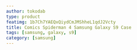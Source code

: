 ```yaml
---
author: tokodab
type: product
featimg: 1b7Ch7YAEQxQiydCmJMShheL1qdJ2Vcty
title: Comics Spiderman 4 Samsung Galaxy S9 Case
tags: [samsung, galaxy, s9]
category: [samsung]
---
```

